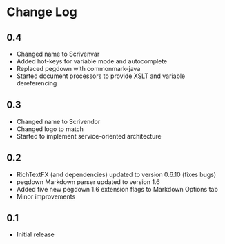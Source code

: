 Change Log
==========

## 0.4

- Changed name to Scrivenvar
- Added hot-keys for variable mode and autocomplete
- Replaced pegdown with commonmark-java
- Started document processors to provide XSLT and variable dereferencing

## 0.3

- Changed name to Scrivendor
- Changed logo to match
- Started to implement service-oriented architecture

## 0.2
- RichTextFX (and dependencies) updated to version 0.6.10 (fixes bugs)
- pegdown Markdown parser updated to version 1.6
- Added five new pegdown 1.6 extension flags to Markdown Options tab
- Minor improvements

## 0.1

- Initial release

